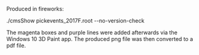 Produced in fireworks:

./cmsShow pickevents_2017F.root --no-version-check

The magenta boxes and purple lines were added afterwards via the Windows 10 3D Paint app. The produced png file was then converted to a pdf file.
